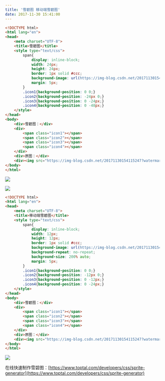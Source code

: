 ```yaml
---
title: '雪碧图 移动端雪碧图'
date: 2017-11-30 15:41:00
---   
```

```html
<!DOCTYPE html>  
<html lang="en">  
<head>  
    <meta charset="UTF-8">  
    <title>雪碧图</title>
    <style type="text/css">
        span{
            display: inline-block; 
            width: 24px; 
            height: 24px; 
            border: 1px solid #ccc;
            background-image: url(https://img-blog.csdn.net/20171130154115247?watermark/2/text/aHR0cDovL2Jsb2cuY3Nkbi5uZXQveHV0b25nYmFv/font/5a6L5L2T/fontsize/400/fill/I0JBQkFCMA==/dissolve/70/gravity/Center); background-repeat: no-repeat;
            margin: 5px;
        }
        .icon1{background-position: 0 0;}
        .icon2{background-position: -24px 0;}
        .icon3{background-position: 0 -24px;}
        .icon4{background-position: 0 -48px;}
    </style>
</head>  
<body>
    <div>雪碧图：</div>
    <div>
        <span class="icon1"></span>
        <span class="icon2"></span>
        <span class="icon3"></span>
        <span class="icon4"></span>
    </div>
    <div>原图：</div>
    <div><img src="https://img-blog.csdn.net/20171130154115247?watermark/2/text/aHR0cDovL2Jsb2cuY3Nkbi5uZXQveHV0b25nYmFv/font/5a6L5L2T/fontsize/400/fill/I0JBQkFCMA==/dissolve/70/gravity/Center"></div>
</body>  
</html>  
```
  
  
![](https://img-blog.csdn.net/20171130154115247?watermark/2/text/aHR0cDovL2Jsb2cuY3Nkbi5uZXQveHV0b25nYmFv/font/5a6L5L2T/fontsize/400/fill/I0JBQkFCMA/dissolve/70/gravity/Center)  

![](https://img-blog.csdn.net/20171130154314825?watermark/2/text/aHR0cDovL2Jsb2cuY3Nkbi5uZXQveHV0b25nYmFv/font/5a6L5L2T/fontsize/400/fill/I0JBQkFCMA/dissolve/70/gravity/Center)

```html
<!DOCTYPE html>    
<html lang="en">    
<head>    
    <meta charset="UTF-8">    
    <title>移动端雪碧图</title>  
    <style type="text/css">  
        span{  
            display: inline-block;   
            width: 12px;   
            height: 12px;   
            border: 1px solid #ccc;  
            background-image: url(https://img-blog.csdn.net/20171130154115247?watermark/2/text/aHR0cDovL2Jsb2cuY3Nkbi5uZXQveHV0b25nYmFv/font/5a6L5L2T/fontsize/400/fill/I0JBQkFCMA==/dissolve/70/gravity/Center); 
            background-repeat: no-repeat;  
            background-size: 200% auto;
            margin: 5px;  
        }  
        .icon1{background-position: 0 0;}  
        .icon2{background-position: -12px 0;}  
        .icon3{background-position: 0 -12px;}  
        .icon4{background-position: 0 -24px;}  
    </style>  
</head>    
<body>  
    <div>雪碧图：</div>  
    <div>  
        <span class="icon1"></span>  
        <span class="icon2"></span>  
        <span class="icon3"></span>  
        <span class="icon4"></span>  
    </div>  
    <div>原图：</div>  
    <div><img src="https://img-blog.csdn.net/20171130154115247?watermark/2/text/aHR0cDovL2Jsb2cuY3Nkbi5uZXQveHV0b25nYmFv/font/5a6L5L2T/fontsize/400/fill/I0JBQkFCMA==/dissolve/70/gravity/Center"></div>  
</body>    
</html> 
```
![](https://img-blog.csdn.net/20180521144608302)  

在线快速制作雪碧图：[https://www.toptal.com/developers/css/sprite-generator](https://www.toptal.com/developers/css/sprite-generator)
